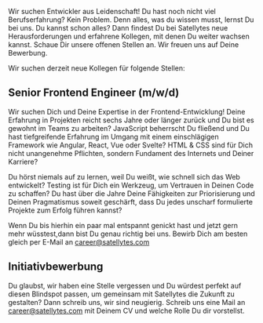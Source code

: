 Wir suchen Entwickler aus Leidenschaft! Du hast noch nicht viel Berufserfahrung? Kein Problem. Denn alles, was du wissen musst, lernst Du bei uns. Du kannst schon alles? Dann findest Du bei Satellytes neue Herausforderungen und erfahrene Kollegen, mit denen Du weiter wachsen kannst. Schaue Dir unsere offenen Stellen an. Wir freuen uns auf Deine Bewerbung.

Wir suchen derzeit neue Kollegen für folgende Stellen:

## Senior Frontend Engineer (m/w/d)
Wir suchen Dich und Deine Expertise in der Frontend-Entwicklung! Deine Erfahrung in Projekten reicht sechs Jahre oder länger zurück und Du bist es gewohnt im Teams zu arbeiten? JavaScript beherrscht Du fließend und Du hast tiefgreifende Erfahrung im Umgang mit einem einschlägigen Framework wie Angular, React, Vue oder Svelte? HTML & CSS sind für Dich nicht unangenehme Pflichten, sondern Fundament des Internets und Deiner Karriere?

Du hörst niemals auf zu lernen, weil Du weißt, wie schnell sich das Web entwickelt? Testing ist für Dich ein Werkzeug, um Vertrauen in Deinen Code zu schaffen? Du hast über die Jahre Deine Fähigkeiten zur Priorisierung und Deinen Pragmatismus soweit geschärft, dass Du jedes unscharf formulierte Projekte zum Erfolg führen kannst?

Wenn Du bis hierhin ein paar mal entspannt genickt hast und jetzt gern mehr wüsstest,dann bist Du genau richtig bei uns. Bewirb Dich am besten gleich per E-Mail an [career@satellytes.com](mailto:career@satellytes.com)

## Initiativbewerbung
Du glaubst, wir haben eine Stelle vergessen und Du würdest perfekt auf diesen Blindspot passen, um gemeinsam mit Satellytes die Zukunft zu gestalten? Dann schreib uns, wir sind neugierig. Schreib uns eine Mail an [career@satellytes.com](mailto:career@satellytes.com) mit Deinem CV und welche Rolle Du dir vorstellst. 
